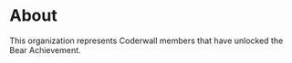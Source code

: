About
=====

This organization represents Coderwall members that have unlocked the Bear Achievement.